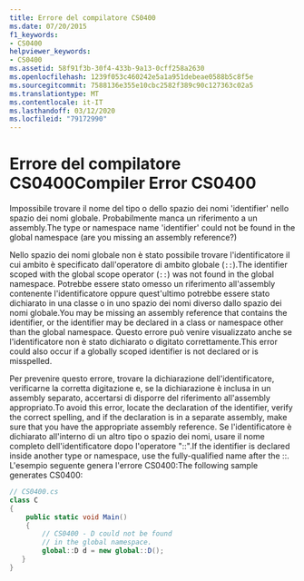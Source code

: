 ```yaml
---
title: Errore del compilatore CS0400
ms.date: 07/20/2015
f1_keywords:
- CS0400
helpviewer_keywords:
- CS0400
ms.assetid: 58f91f3b-30f4-433b-9a13-0cff258a2630
ms.openlocfilehash: 1239f053c460242e5a1a951debeae0588b5c8f5e
ms.sourcegitcommit: 7588136e355e10cbc2582f389c90c127363c02a5
ms.translationtype: MT
ms.contentlocale: it-IT
ms.lasthandoff: 03/12/2020
ms.locfileid: "79172990"
---
```

# <a name="compiler-error-cs0400"></a><span data-ttu-id="8438d-102">Errore del compilatore CS0400</span><span class="sxs-lookup"><span data-stu-id="8438d-102">Compiler Error CS0400</span></span>
<span data-ttu-id="8438d-103">Impossibile trovare il nome del tipo o dello spazio dei nomi 'identifier' nello spazio dei nomi globale. Probabilmente manca un riferimento a un assembly.</span><span class="sxs-lookup"><span data-stu-id="8438d-103">The type or namespace name 'identifier' could not be found in the global namespace (are you missing an assembly reference?)</span></span>  
  
 <span data-ttu-id="8438d-104">Nello spazio dei nomi globale non è stato possibile trovare l'identificatore il cui ambito è specificato dall'operatore di ambito globale (`::`).</span><span class="sxs-lookup"><span data-stu-id="8438d-104">The identifier scoped with the global scope operator (`::`) was not found in the global namespace.</span></span> <span data-ttu-id="8438d-105">Potrebbe essere stato omesso un riferimento all'assembly contenente l'identificatore oppure quest'ultimo potrebbe essere stato dichiarato in una classe o in uno spazio dei nomi diverso dallo spazio dei nomi globale.</span><span class="sxs-lookup"><span data-stu-id="8438d-105">You may be missing an assembly reference that contains the identifier, or the identifier may be declared in a class or namespace other than the global namespace.</span></span> <span data-ttu-id="8438d-106">Questo errore può venire visualizzato anche se l'identificatore non è stato dichiarato o digitato correttamente.</span><span class="sxs-lookup"><span data-stu-id="8438d-106">This error could also occur if a globally scoped identifier is not declared or is misspelled.</span></span>  
  
 <span data-ttu-id="8438d-107">Per prevenire questo errore, trovare la dichiarazione dell'identificatore, verificarne la corretta digitazione e, se la dichiarazione è inclusa in un assembly separato, accertarsi di disporre del riferimento all'assembly appropriato.</span><span class="sxs-lookup"><span data-stu-id="8438d-107">To avoid this error, locate the declaration of the identifier, verify the correct spelling, and if the declaration is in a separate assembly, make sure that you have the appropriate assembly reference.</span></span> <span data-ttu-id="8438d-108">Se l'identificatore è dichiarato all'interno di un altro tipo o spazio dei nomi, usare il nome completo dell'identificatore dopo l'operatore "::".</span><span class="sxs-lookup"><span data-stu-id="8438d-108">If the identifier is declared inside another type or namespace, use the fully-qualified name after the ::.</span></span> <span data-ttu-id="8438d-109">L'esempio seguente genera l'errore CS0400:</span><span class="sxs-lookup"><span data-stu-id="8438d-109">The following sample generates CS0400:</span></span>  
  
```csharp  
// CS0400.cs  
class C  
{  
    public static void Main()  
    {  
        // CS0400 - D could not be found
        // in the global namespace.  
        global::D d = new global::D();  
   }  
}  
```
